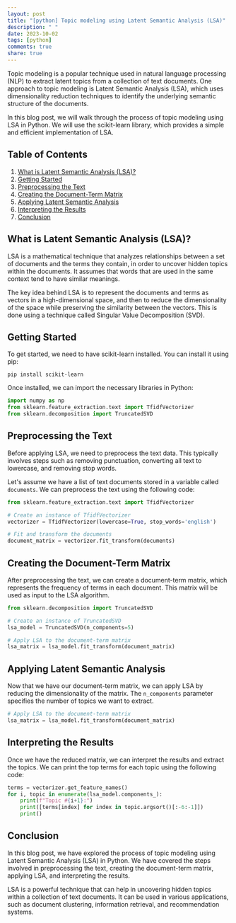 ```yaml
---
layout: post
title: "[python] Topic modeling using Latent Semantic Analysis (LSA)"
description: " "
date: 2023-10-02
tags: [python]
comments: true
share: true
---
```


Topic modeling is a popular technique used in natural language processing (NLP) to extract latent topics from a collection of text documents. One approach to topic modeling is Latent Semantic Analysis (LSA), which uses dimensionality reduction techniques to identify the underlying semantic structure of the documents.

In this blog post, we will walk through the process of topic modeling using LSA in Python. We will use the scikit-learn library, which provides a simple and efficient implementation of LSA.

## Table of Contents
1. [What is Latent Semantic Analysis (LSA)?](#what-is-lsa)
2. [Getting Started](#getting-started)
3. [Preprocessing the Text](#preprocessing-the-text)
4. [Creating the Document-Term Matrix](#creating-the-document-term-matrix)
5. [Applying Latent Semantic Analysis](#applying-lsa)
6. [Interpreting the Results](#interpreting-the-results)
7. [Conclusion](#conclusion)

## What is Latent Semantic Analysis (LSA)?
<a name="what-is-lsa"></a>

LSA is a mathematical technique that analyzes relationships between a set of documents and the terms they contain, in order to uncover hidden topics within the documents. It assumes that words that are used in the same context tend to have similar meanings.

The key idea behind LSA is to represent the documents and terms as vectors in a high-dimensional space, and then to reduce the dimensionality of the space while preserving the similarity between the vectors. This is done using a technique called Singular Value Decomposition (SVD).

## Getting Started
<a name="getting-started"></a>

To get started, we need to have scikit-learn installed. You can install it using pip:

```shell
pip install scikit-learn
```

Once installed, we can import the necessary libraries in Python:

```python
import numpy as np
from sklearn.feature_extraction.text import TfidfVectorizer
from sklearn.decomposition import TruncatedSVD
```

## Preprocessing the Text
<a name="preprocessing-the-text"></a>

Before applying LSA, we need to preprocess the text data. This typically involves steps such as removing punctuation, converting all text to lowercase, and removing stop words.

Let's assume we have a list of text documents stored in a variable called `documents`. We can preprocess the text using the following code:

```python
from sklearn.feature_extraction.text import TfidfVectorizer

# Create an instance of TfidfVectorizer
vectorizer = TfidfVectorizer(lowercase=True, stop_words='english')

# Fit and transform the documents
document_matrix = vectorizer.fit_transform(documents)
```

## Creating the Document-Term Matrix
<a name="creating-the-document-term-matrix"></a>

After preprocessing the text, we can create a document-term matrix, which represents the frequency of terms in each document. This matrix will be used as input to the LSA algorithm.

```python
from sklearn.decomposition import TruncatedSVD

# Create an instance of TruncatedSVD
lsa_model = TruncatedSVD(n_components=5)

# Apply LSA to the document-term matrix
lsa_matrix = lsa_model.fit_transform(document_matrix)
```

## Applying Latent Semantic Analysis
<a name="applying-lsa"></a>

Now that we have our document-term matrix, we can apply LSA by reducing the dimensionality of the matrix. The `n_components` parameter specifies the number of topics we want to extract.

```python
# Apply LSA to the document-term matrix
lsa_matrix = lsa_model.fit_transform(document_matrix)
```

## Interpreting the Results
<a name="interpreting-the-results"></a>

Once we have the reduced matrix, we can interpret the results and extract the topics. We can print the top terms for each topic using the following code:

```python
terms = vectorizer.get_feature_names()
for i, topic in enumerate(lsa_model.components_):
    print(f"Topic #{i+1}:")
    print([terms[index] for index in topic.argsort()[:-6:-1]])
    print()
```

## Conclusion
<a name="conclusion"></a>

In this blog post, we have explored the process of topic modeling using Latent Semantic Analysis (LSA) in Python. We have covered the steps involved in preprocessing the text, creating the document-term matrix, applying LSA, and interpreting the results.

LSA is a powerful technique that can help in uncovering hidden topics within a collection of text documents. It can be used in various applications, such as document clustering, information retrieval, and recommendation systems.